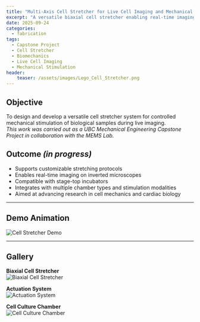 ```yaml
---
title: "Multi-Axis Cell Stretcher for Live Cell Imaging and Mechanical Stimulation"
excerpt: "A versatile biaxial cell stretcher enabling real-time imaging and controlled mechanical stimulation of biological samples."
date: 2025-09-24
categories:
  - fabrication
tags:
  - Capstone Project
  - Cell Stretcher
  - Biomechanics
  - Live Cell Imaging
  - Mechanical Stimulation
header:
    teaser: /assets/images/Lego_Cell_Stretcher.png
---
```


## Objective  
To design and develop a versatile cell stretcher system for controlled mechanical stimulation of biological samples during live imaging.  
*This work was carried out as a UBC Mechanical Engineering Capstone Project in collaboration with the MEMS Lab.*  

## Outcome *(in progress)*  
- Supports customizable stretching protocols  
- Enables real-time imaging on inverted microscopes  
- Compatible with stage-top incubators  
- Integrates with multiple chamber types and stimulation modalities  
- Aimed at advancing research in cell mechanics and cardiac biology  

---

## Demo Animation  

![Cell Stretcher Demo](/assets/video/Cell_Stretcher.gif)  

---

## Gallery  

**Biaxial Cell Stretcher**  
![Biaxial Cell Stretcher](/assets/images/Lego_Cell_Stretcher.png)  

**Actuation System**  
![Actuation System](/assets/images/cell-stretcher/actuators.png)  

**Cell Culture Chamber**  
![Cell Culture Chamber](/assets/images/cell-stretcher/chamber.png)  


